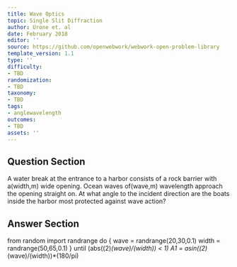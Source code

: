 ```yaml
---
title: Wave Optics
topic: Single Slit Diffraction
author: Urone et. al
date: February 2018
editor: ''
source: https://github.com/openwebwork/webwork-open-problem-library
template_version: 1.1
type: ''
difficulty:
- TBD
randomization:
- TBD
taxonomy:
- TBD
tags:
- anglewavelength
outcomes:
- TBD
assets: ''
---
```


## Question Section 

A water break at the entrance to a harbor consists of a rock barrier with a(width,m) wide opening. Ocean waves of(wave,m) wavelength approach the opening straight on. At what angle to the incident direction are the boats inside the harbor most protected against wave action?



## Answer Section

from random import randrange
do {
wave = randrange(20,30,0.1)
width = randrange(50,65,0.1)
} until (abs((2)*(wave)/(width)) < 1)
A1 = asin((2)*(wave)/(width))*(180/pi)